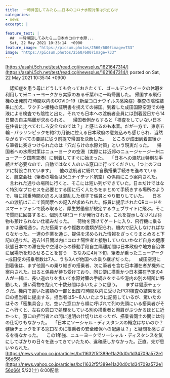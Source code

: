 ```yaml
---
title:  一時帰国してみたら……日本のコロナ水際対策は穴だらけ  
categories:
- news
excerpt: |
  
feature_text: |
  ##  一時帰国してみたら……日本のコロナ水際...
  Sat, 22 May 2021 10:35:14  +0900
feature_image: "https://picsum.photos/2560/600?image=733"
image: "https://picsum.photos/2560/600?image=733"
---
```


[https://asahi.5ch.net/test/read.cgi/newsplus/1621647314/](https://asahi.5ch.net/test/read.cgi/newsplus/1621647314/)
posted on Sat, 22 May 2021 10:35:14  +0900

<!--more-->

　認知症を患う母にどうしても会っておきたくて、ゴールデンウイークの休暇を利用して米ニューヨークから実家のある千葉市に一時帰国した。 帰国する飛行機の出発前72時間以内のCOVID-19（新型コロナウイルス感染症）検査の陰性結果に加え、ワクチン接種の証明書を携えての帰国。到着した成田国際空港での唾液による検査でも陰性と出た。それでも日本への渡航者全員には到着翌日から14日間の自主隔離が求められる。 　帰国者側からすると「検査をしていない日本在住者に比べてむしろ安全なのでは？」と感じるのも本音。だが一方で、東京五輪・パラリンピックを約2カ月後に控える日本政府の意気込みも感じられ、当然ながらすべての要請に従う前提で帰国を決断した。 　ところが成田到着直後から筆者に突きつけられたのは「穴だらけの水際対策」という現実だった。 　帰国者への水際対策はニューヨークの空港（実際には近郊のニュージャージー州ニューアーク国際空港）に到着してすぐに始まった。 　「日本への渡航は特別な手続きが必要なので、自動ではなく人のいる窓口に行ってください。1つ上のフロアに特設されています」 　他の渡航者に紛れて自動搭乗手続きを進めていると、航空会社（筆者の場合は米ユナイテッド航空）の係員にこう案内された。 　言われた通りの場所に行くと、そこには短い列ができていた。日本だけではなく特別なプロセスを必要とする国に行く人たちをまとめて手続きする場所のようで、特に搭乗時間の迫る人は混乱した様子で係員とやり取りしていた。 　日本への渡航はここで質問票への記入が求められた。係員に提示されたQRコードをスマートフォンで読み取ると、厚生労働省が規定するウェブサイトに飛ぶ。そこで質問に回答すると、個別のQRコードが発行される。これを提示しなければ荷物も預けられない仕組みだった。 　荷物を預けてゲートに入り、飛行機に乗るまでは通常通り。ただ搭乗するや複数の書類が配られ、機内で記入しなければならなかった。一連の作業を通じ、提供を求められた情報をざっくりまとめると下記の通りだ。過去14日間以内にコロナ陽性者と接触していないかなど自身の健康状態日本での滞在先や空港からの移動手段自主隔離期間は日本政府や地方自治体に居場所を知らせることを誓う 　ちなみに4月下旬、筆者が乗ったニューアーク−成田便の搭乗者数は7人、うち3人が他国への乗り継ぎだった。 　成田空港に到着後は、まず他国への乗り継ぎの搭乗者、次に筆者を含む日本滞在者が機外に案内された。出ると係員が待ち受けており、同じ便に搭乗かつ日本滞在予定の4人が一緒に、長い道のりを歩いて水際対策の手続きをする空港内の別の場所に移動した。重い荷物を抱えて十数分間は歩いたように思う。 　まずは健康チェックだ。機内で書いた書類の一部と出国72時間以内に受けたPCR検査の結果を窓口の担当者に提出する。担当者は5〜6人いたように記憶しているが、驚いたのはその「密集具合」だ。空いた窓口から順に呼ばれて列の先頭にいる搭乗者がそこへ行くと、左右の窓口で処理をしている別の搭乗者と両肩がぶつかるほどに近かった。窓口の担当者との間に透明の仕切りはあったが、搭乗者同士の間には何の仕切りもなかった。 　「日本にソーシャル・ディスタンスの概念はないのか？　健康チェックをする窓口なのに搭乗者の安全確保への配慮は？」と疑問を感じざるを得なかった。 　この1年強、ニューヨークでソーシャル・ディスタンスを気にしてばかりの日々を送ってきていたため、違和感しかなかった。正直、先が思いやられた。 [https://news.yahoo.co.jp/articles/bc11632f5f389e11a20d0c1d34709a572e156d66](https://news.yahoo.co.jp/articles/bc11632f5f389e11a20d0c1d34709a572e156d66) 5/22(土) 6:00配信
